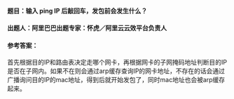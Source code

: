 #### **题目**：输入 ping IP 后敲回车，发包前会发生什么？

#### **出题人**：阿里巴巴出题专家：怀虎／阿里云云效平台负责人

#### **参考答案**：
首先根据目的IP和路由表决定走哪个网卡，再根据网卡的子网掩码地址判断目的IP是否在子网内。如果不在则会通过arp缓存查询IP的网卡地址，不存在的话会通过广播询问目的IP的mac地址，得到后就开始发包了，同时mac地址也会被arp缓存起来。